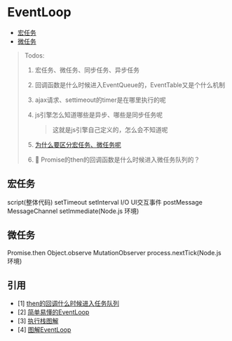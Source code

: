 # EventLoop

* [宏任务](#宏任务)
* [微任务](#微任务)



> Todos:
>
> 1. 宏任务、微任务、同步任务、异步任务
>
> 2. 回调函数是什么时候进入EventQueue的，EventTable又是个什么机制
>
> 3. ajax请求、settimeout的timer是在哪里执行的呢
>
> 4. js引擎怎么知道哪些是异步、哪些是同步任务呢
>
>    > 这就是js引擎自己定义的，怎么会不知道呢
>    
> 5. [为什么要区分宏任务、微任务呢](https://www.zhihu.com/question/316514618)
>
> 6. 🤔️ Promise的then的回调函数是什么时候进入微任务队列的？




## 宏任务

script(整体代码)
setTimeout
setInterval
I/O
UI交互事件
postMessage
MessageChannel
setImmediate(Node.js 环境)



## 微任务

Promise.then
Object.observe
MutationObserver
process.nextTick(Node.js 环境)



## 引用

- [1] [then的回调什么时候进入任务队列](https://segmentfault.com/q/1010000022578087)
- [2] [简单易懂的EventLoop](https://juejin.cn/post/6844903512845860872)
- [3] [执行栈图解](https://siddharthac6.medium.com/javascript-execution-of-synchronous-and-asynchronous-codes-40f3a199e687)
- [4] [图解EventLoop](https://juejin.cn/post/6844904004745592846)

